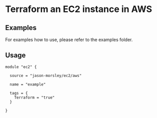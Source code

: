 # Terraform an EC2 instance in AWS

## Examples

For examples how to use, please refer to the examples folder.

## Usage

```
module "ec2" {

  source = "jason-morsley/ec2/aws"

  name = "example"

  tags = {
    Terraform = "true"
  }

}
```